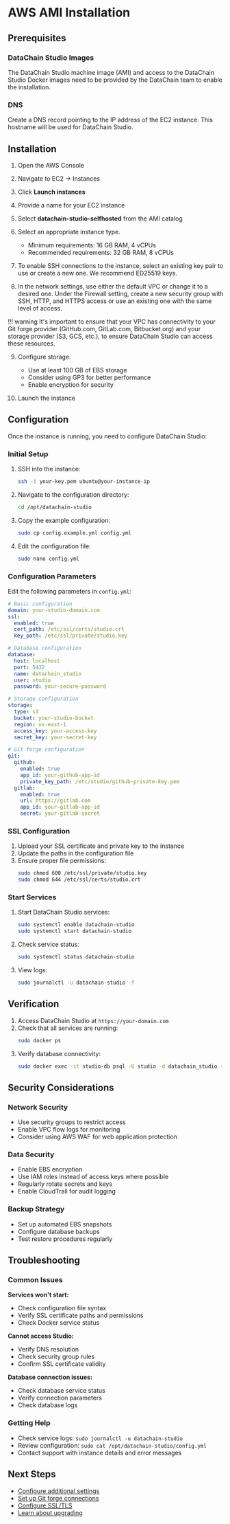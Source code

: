 # AWS AMI Installation

## Prerequisites

### DataChain Studio Images

The DataChain Studio machine image (AMI) and access to the DataChain Studio Docker images need to be provided by the DataChain team to enable the installation.

### DNS

Create a DNS record pointing to the IP address of the EC2 instance. This hostname will be used for DataChain Studio.

## Installation

1. Open the AWS Console

2. Navigate to EC2 -> Instances

3. Click **Launch instances**

4. Provide a name for your EC2 instance

5. Select **datachain-studio-selfhosted** from the AMI catalog

6. Select an appropriate instance type.
   - Minimum requirements: 16 GB RAM, 4 vCPUs
   - Recommended requirements: 32 GB RAM, 8 vCPUs

7. To enable SSH connections to the instance, select an existing key pair to use or create a new one. We recommend ED25519 keys.

8. In the network settings, use either the default VPC or change it to a desired one. Under the Firewall setting, create a new security group with SSH, HTTP, and HTTPS access or use an existing one with the same level of access.

!!! warning
    It's important to ensure that your VPC has connectivity to your Git forge provider (GitHub.com, GitLab.com, Bitbucket.org) and your storage provider (S3, GCS, etc.), to ensure DataChain Studio can access these resources.

9. Configure storage:
   - Use at least 100 GB of EBS storage
   - Consider using GP3 for better performance
   - Enable encryption for security

10. Launch the instance

## Configuration

Once the instance is running, you need to configure DataChain Studio:

### Initial Setup

1. SSH into the instance:
   ```bash
   ssh -i your-key.pem ubuntu@your-instance-ip
   ```

2. Navigate to the configuration directory:
   ```bash
   cd /opt/datachain-studio
   ```

3. Copy the example configuration:
   ```bash
   sudo cp config.example.yml config.yml
   ```

4. Edit the configuration file:
   ```bash
   sudo nano config.yml
   ```

### Configuration Parameters

Edit the following parameters in `config.yml`:

```yaml
# Basic configuration
domain: your-studio-domain.com
ssl:
  enabled: true
  cert_path: /etc/ssl/certs/studio.crt
  key_path: /etc/ssl/private/studio.key

# Database configuration
database:
  host: localhost
  port: 5432
  name: datachain_studio
  user: studio
  password: your-secure-password

# Storage configuration
storage:
  type: s3
  bucket: your-studio-bucket
  region: us-east-1
  access_key: your-access-key
  secret_key: your-secret-key

# Git forge configuration
git:
  github:
    enabled: true
    app_id: your-github-app-id
    private_key_path: /etc/studio/github-private-key.pem
  gitlab:
    enabled: true
    url: https://gitlab.com
    app_id: your-gitlab-app-id
    secret: your-gitlab-secret
```

### SSL Configuration

1. Upload your SSL certificate and private key to the instance
2. Update the paths in the configuration file
3. Ensure proper file permissions:
   ```bash
   sudo chmod 600 /etc/ssl/private/studio.key
   sudo chmod 644 /etc/ssl/certs/studio.crt
   ```

### Start Services

1. Start DataChain Studio services:
   ```bash
   sudo systemctl enable datachain-studio
   sudo systemctl start datachain-studio
   ```

2. Check service status:
   ```bash
   sudo systemctl status datachain-studio
   ```

3. View logs:
   ```bash
   sudo journalctl -u datachain-studio -f
   ```

## Verification

1. Access DataChain Studio at `https://your-domain.com`
2. Check that all services are running:
   ```bash
   sudo docker ps
   ```
3. Verify database connectivity:
   ```bash
   sudo docker exec -it studio-db psql -U studio -d datachain_studio -c "SELECT version();"
   ```

## Security Considerations

### Network Security
- Use security groups to restrict access
- Enable VPC flow logs for monitoring
- Consider using AWS WAF for web application protection

### Data Security
- Enable EBS encryption
- Use IAM roles instead of access keys where possible
- Regularly rotate secrets and keys
- Enable CloudTrail for audit logging

### Backup Strategy
- Set up automated EBS snapshots
- Configure database backups
- Test restore procedures regularly

## Troubleshooting

### Common Issues

**Services won't start:**
- Check configuration file syntax
- Verify SSL certificate paths and permissions
- Check Docker service status

**Cannot access Studio:**
- Verify DNS resolution
- Check security group rules
- Confirm SSL certificate validity

**Database connection issues:**
- Check database service status
- Verify connection parameters
- Check database logs

### Getting Help

- Check service logs: `sudo journalctl -u datachain-studio`
- Review configuration: `sudo cat /opt/datachain-studio/config.yml`
- Contact support with instance details and error messages

## Next Steps

- [Configure additional settings](../configuration/index.md)
- [Set up Git forge connections](../configuration/git-forges/index.md)
- [Configure SSL/TLS](../configuration/ssl-tls.md)
- [Learn about upgrading](../upgrading/index.md)
